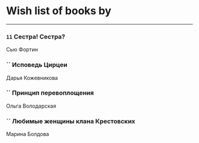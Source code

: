 # Wish list of books by [](https://ok.ru/profile/536771522733)
---

### `11` Сестра! Сестра?
Сью Фортин

### `` Исповедь Цирцеи
Дарья Кожевникова

### `` Принцип перевоплощения
Ольга Володарская

### `` Любимые женщины клана Крестовских
Марина Болдова

